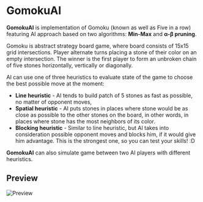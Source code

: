 # GomokuAI
**GomokuAI** is implementation of Gomoku (known as well as Five in a row) featuring AI approach based on two algorithms: **Min-Max** and **α-β pruning**.
 
Gomoku is abstract strategy board game, where board consists of 15x15 grid intersections.
Player alternate turns placing a stone of their color on an empty intersection. The winner is the first player to form an unbroken chain of five stones horizontally, vertically or diagonally.

AI can use one of three heuristics to evaluate state of the game to choose the best possible move at the moment:
  - **Line heuristic** - AI tends to build patch of 5 stones as fast as possible, no matter of opponent moves,
  - **Spatial heuristic** - AI puts stones in places where stone would be as close as possible to the other stones on the board,
  in other words, in places where stone has the most neighbors of its color.
  - **Blocking heuristic** - Similar to line heuristic, but AI takes into consideration possible opponent moves and blocks him,
  if it would give him advantage. This is the strongest one, so you can test your skills! :D
  
**GomokuAI** can also simulate game between two AI players with different heuristics.
## Preview
![Preview](https://i.imgur.com/fI4r49r.gif)
